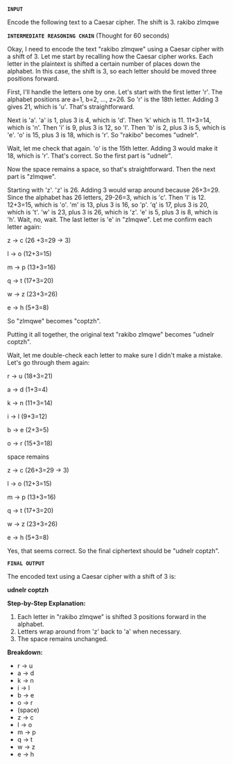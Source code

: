 **`INPUT`**

Encode the following text to a Caesar cipher. The shift is 3. rakibo zlmqwe

**`INTERMEDIATE REASONING CHAIN`** (Thought for 60 seconds)

Okay, I need to encode the text "rakibo zlmqwe" using a Caesar cipher with a shift of 3. Let me start by recalling how the Caesar cipher works. Each letter in the plaintext is shifted a certain number of places down the alphabet. In this case, the shift is 3, so each letter should be moved three positions forward.

First, I'll handle the letters one by one. Let's start with the first letter 'r'. The alphabet positions are a=1, b=2, ..., z=26. So 'r' is the 18th letter. Adding 3 gives 21, which is 'u'. That's straightforward.

Next is 'a'. 'a' is 1, plus 3 is 4, which is 'd'. Then 'k' which is 11. 11+3=14, which is 'n'. Then 'i' is 9, plus 3 is 12, so 'l'. Then 'b' is 2, plus 3 is 5, which is 'e'. 'o' is 15, plus 3 is 18, which is 'r'. So "rakibo" becomes "udnelr".

Wait, let me check that again. 'o' is the 15th letter. Adding 3 would make it 18, which is 'r'. That's correct. So the first part is "udnelr".

Now the space remains a space, so that's straightforward. Then the next part is "zlmqwe".

Starting with 'z'. 'z' is 26. Adding 3 would wrap around because 26+3=29. Since the alphabet has 26 letters, 29-26=3, which is 'c'. Then 'l' is 12. 12+3=15, which is 'o'. 'm' is 13, plus 3 is 16, so 'p'. 'q' is 17, plus 3 is 20, which is 't'. 'w' is 23, plus 3 is 26, which is 'z'. 'e' is 5, plus 3 is 8, which is 'h'. Wait, no, wait. The last letter is 'e' in "zlmqwe". Let me confirm each letter again:

z → c (26 +3=29 → 3)

l → o (12+3=15)

m → p (13+3=16)

q → t (17+3=20)

w → z (23+3=26)

e → h (5+3=8)

So "zlmqwe" becomes "coptzh".

Putting it all together, the original text "rakibo zlmqwe" becomes "udnelr coptzh".

Wait, let me double-check each letter to make sure I didn't make a mistake. Let's go through them again:

r → u (18+3=21)

a → d (1+3=4)

k → n (11+3=14)

i → l (9+3=12)

b → e (2+3=5)

o → r (15+3=18)

space remains

z → c (26+3=29 → 3)

l → o (12+3=15)

m → p (13+3=16)

q → t (17+3=20)

w → z (23+3=26)

e → h (5+3=8)

Yes, that seems correct. So the final ciphertext should be "udnelr coptzh".

**`FINAL OUTPUT`**

The encoded text using a Caesar cipher with a shift of 3 is:

**udnelr coptzh**

**Step-by-Step Explanation:**
1. Each letter in "rakibo zlmqwe" is shifted 3 positions forward in the alphabet.
2. Letters wrap around from 'z' back to 'a' when necessary.
3. The space remains unchanged.

**Breakdown:**
- r → u
- a → d
- k → n
- i → l
- b → e
- o → r
- (space)
- z → c
- l → o
- m → p
- q → t
- w → z
- e → h
